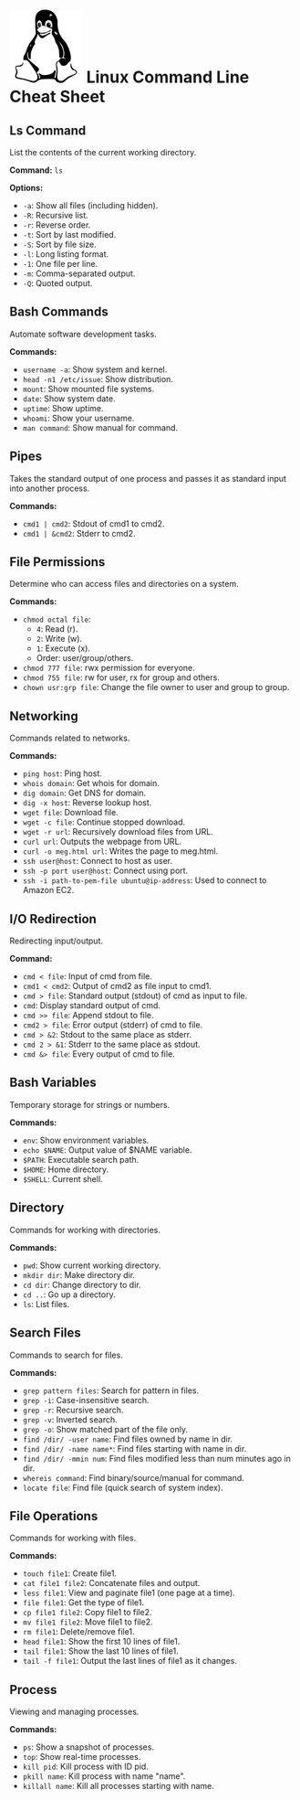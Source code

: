 
# ![Logo](logo.png) Linux Command Line Cheat Sheet



## Ls Command

List the contents of the current working directory.

**Command:** `ls`

**Options:**
- `-a`: Show all files (including hidden).
- `-R`: Recursive list.
- `-r`: Reverse order.
- `-t`: Sort by last modified.
- `-S`: Sort by file size.
- `-l`: Long listing format.
- `-1`: One file per line.
- `-m`: Comma-separated output.
- `-Q`: Quoted output.

## Bash Commands

Automate software development tasks.

**Commands:**
- `username -a`: Show system and kernel.
- `head -n1 /etc/issue`: Show distribution.
- `mount`: Show mounted file systems.
- `date`: Show system date.
- `uptime`: Show uptime.
- `whoami`: Show your username.
- `man command`: Show manual for command.

## Pipes

Takes the standard output of one process and passes it as standard input into another process.

**Commands:**
- `cmd1 | cmd2`: Stdout of cmd1 to cmd2.
- `cmd1 | &cmd2`: Stderr to cmd2.

## File Permissions

Determine who can access files and directories on a system.

**Commands:**
- `chmod octal file`: 
   - `4`: Read (r).
   - `2`: Write (w).
   - `1`: Execute (x).
   - Order: user/group/others.
- `chmod 777 file`: rwx permission for everyone.
- `chmod 755 file`: rw for user, rx for group and others.
- `chown usr:grp file`: Change the file owner to user and group to group.

## Networking

Commands related to networks.

**Commands:**
- `ping host`: Ping host.
- `whois domain`: Get whois for domain.
- `dig domain`: Get DNS for domain.
- `dig -x host`: Reverse lookup host.
- `wget file`: Download file.
- `wget -c file`: Continue stopped download.
- `wget -r url`: Recursively download files from URL.
- `curl url`: Outputs the webpage from URL.
- `curl -o meg.html url`: Writes the page to meg.html.
- `ssh user@host`: Connect to host as user.
- `ssh -p port user@host`: Connect using port.
- `ssh -i path-to-pem-file ubuntu@ip-address`: Used to connect to Amazon EC2.

## I/O Redirection

Redirecting input/output.

**Command:**
- `cmd < file`: Input of cmd from file.
- `cmd1 < cmd2`: Output of cmd2 as file input to cmd1.
- `cmd > file`: Standard output (stdout) of cmd as input to file.
- `cmd`: Display standard output of cmd.
- `cmd >> file`: Append stdout to file.
- `cmd2 > file`: Error output (stderr) of cmd to file.
- `cmd > &2`: Stdout to the same place as stderr.
- `cmd 2 > &1`: Stderr to the same place as stdout.
- `cmd &> file`: Every output of cmd to file.

## Bash Variables

Temporary storage for strings or numbers.

**Commands:**
- `env`: Show environment variables.
- `echo $NAME`: Output value of $NAME variable.
- `$PATH`: Executable search path.
- `$HOME`: Home directory.
- `$SHELL`: Current shell.

## Directory

Commands for working with directories.

**Commands:**
- `pwd`: Show current working directory.
- `mkdir dir`: Make directory dir.
- `cd dir`: Change directory to dir.
- `cd ..`: Go up a directory.
- `ls`: List files.

## Search Files

Commands to search for files.

**Commands:**
- `grep pattern files`: Search for pattern in files.
- `grep -i`: Case-insensitive search.
- `grep -r`: Recursive search.
- `grep -v`: Inverted search.
- `grep -o`: Show matched part of the file only.
- `find /dir/ -user name`: Find files owned by name in dir.
- `find /dir/ -name name*`: Find files starting with name in dir.
- `find /dir/ -mmin num`: Find files modified less than num minutes ago in dir.
- `whereis command`: Find binary/source/manual for command.
- `locate file`: Find file (quick search of system index).

## File Operations

Commands for working with files.

**Commands:**
- `touch file1`: Create file1.
- `cat file1 file2`: Concatenate files and output.
- `less file1`: View and paginate file1 (one page at a time).
- `file file1`: Get the type of file1.
- `cp file1 file2`: Copy file1 to file2.
- `mv file1 file2`: Move file1 to file2.
- `rm file1`: Delete/remove file1.
- `head file1`: Show the first 10 lines of file1.
- `tail file1`: Show the last 10 lines of file1.
- `tail -f file1`: Output the last lines of file1 as it changes.

## Process

Viewing and managing processes.

**Commands:**
- `ps`: Show a snapshot of processes.
- `top`: Show real-time processes.
- `kill pid`: Kill process with ID pid.
- `pkill name`: Kill process with name "name".
- `killall name`: Kill all processes starting with name.

